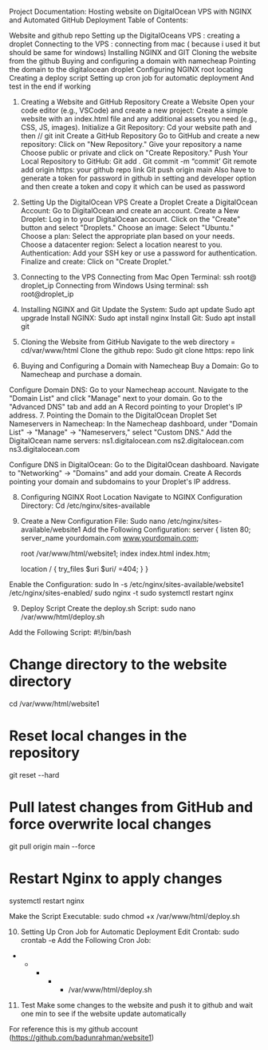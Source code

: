 Project Documentation: Hosting website on DigitalOcean VPS with NGINX and Automated GitHub Deployment
Table of Contents:

Website and github repo
Setting up the DigitalOceans VPS : creating a droplet
Connecting to the VPS : connecting from mac ( because i used it but should be same for windows)
Installing NGINX and GIT
Cloning the website from the github
Buying and configuring a domain with namecheap
Pointing the domain to the digitalocean droplet
Configuring NGINX root locating
Creating a deploy script
Setting up cron job for automatic deployment
And test in the end if working 

1. Creating a Website and GitHub Repository
Create a Website
Open your code editor (e.g., VSCode) and create a new project:
Create a simple website with an index.html file and any additional assets you need (e.g., CSS, JS, images).
Initialize a Git Repository:
Cd your website path and then // git init
Create a GitHub Repository
Go to GitHub and create a new repository:
Click on "New Repository."
Give your repository a name
Choose public or private and click on "Create Repository."
Push Your Local Repository to GitHub:
Git add .
Git commit -m “commit’
Git remote add origin https: your github repo link
Git push origin main
Also have to generate a token for password in github in setting and developer option and then create a token and copy it which can be used as password
2. Setting Up the DigitalOcean VPS
Create a Droplet
Create a DigitalOcean Account:
Go to DigitalOcean and create an account.
Create a New Droplet:
Log in to your DigitalOcean account.
Click on the "Create" button and select "Droplets."
Choose an image: Select "Ubuntu."
Choose a plan: Select the appropriate plan based on your needs.
Choose a datacenter region: Select a location nearest to you.
Authentication: Add your SSH key or use a password for authentication.
Finalize and create: Click on "Create Droplet."
3. Connecting to the VPS
Connecting from Mac
Open Terminal: ssh root@ droplet_ip
Connecting from Windows
Using terminal: ssh root@droplet_ip
4. Installing NGINX and Git
Update the System:
Sudo apt update
Sudo apt upgrade
Install NGINX:
Sudo apt install nginx
Install Git:
Sudo apt install git




5. Cloning the Website from GitHub
Navigate to the web directory = cd/var/www/html
Clone the github repo: 
Sudo git clone https: repo link

6. Buying and Configuring a Domain with Namecheap
Buy a Domain:
Go to Namecheap and purchase a domain.

Configure Domain DNS:
Go to your Namecheap account.
Navigate to the "Domain List" and click "Manage" next to your domain.
Go to the "Advanced DNS" tab and add an A Record pointing to your Droplet's IP address.
7. Pointing the Domain to the DigitalOcean Droplet
Set Nameservers in Namecheap:
In the Namecheap dashboard, under "Domain List" -> "Manage" -> "Nameservers," select "Custom DNS."
Add the DigitalOcean name servers:
ns1.digitalocean.com
ns2.digitalocean.com
ns3.digitalocean.com


Configure DNS in DigitalOcean:
Go to the DigitalOcean dashboard.
Navigate to "Networking" -> "Domains" and add your domain.
Create A Records pointing your domain and subdomains to your Droplet's IP address.


8. Configuring NGINX Root Location
Navigate to NGINX Configuration Directory: 
Cd /etc/nginx/sites-available
2. Create a New Configuration File:
Sudo nano /etc/nginx/sites-available/website1
Add the Following Configuration:
server {
    listen 80;
    server_name yourdomain.com www.yourdomain.com;

    root /var/www/html/website1;
    index index.html index.htm;

    location / {
        try_files $uri $uri/ =404;
    }
}

Enable the Configuration:
sudo ln -s /etc/nginx/sites-available/website1 /etc/nginx/sites-enabled/
sudo nginx -t
sudo systemctl restart nginx

9. Deploy Script
Create the deploy.sh Script:
sudo nano /var/www/html/deploy.sh

Add the Following Script:
#!/bin/bash
# Change directory to the website directory
cd /var/www/html/website1
# Reset local changes in the repository
git reset --hard
# Pull latest changes from GitHub and force overwrite local changes
git pull origin main --force
# Restart Nginx to apply changes
systemctl restart nginx

Make the Script Executable:
sudo chmod +x /var/www/html/deploy.sh


10. Setting Up Cron Job for Automatic Deployment
Edit Crontab:
sudo crontab -e
Add the Following Cron Job:
* * * * * /var/www/html/deploy.sh
11. Test
Make some changes to the website and push it to github and wait one min to see if the website update automatically 

For reference this is my github account (https://github.com/badunrahman/website1)
